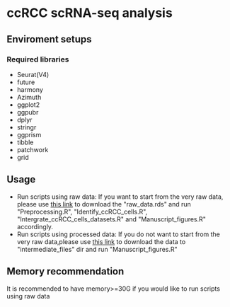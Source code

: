 # ccRCC scRNA-seq analysis
## Enviroment setups
### Required libraries
- Seurat(V4)
- future
- harmony
- Azimuth
- ggplot2
- ggpubr
- dplyr
- stringr
- ggprism
- tibble
- patchwork
- grid
## Usage
* Run scripts using raw data: If you want to start from the very raw data, please use [this link](https://drive.google.com/file/d/1CEdUnspMfthex0XSxemxCy1j5TWkWxCE/view?usp=sharing) to download the "raw_data.rds" and run "Preprocessing.R", "Identify_ccRCC_cells.R", "Intergrate_ccRCC_cells_datasets.R" and "Manuscript_figures.R" accordingly.
* Run scripts using processed data: If you do not want to start from the very raw data,please use [this link](https://drive.google.com/file/d/18sO6wuIoghZ1LsVL46PgMi_Sj4Amy67f/view?usp=sharing) to download the data to "intermediate_files" dir and run "Manuscript_figures.R"
## Memory recommendation
It is recommended to have memory>=30G if you would like to run scripts using raw data
